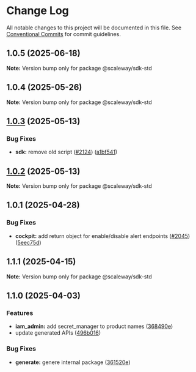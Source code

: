 # Change Log

All notable changes to this project will be documented in this file.
See [Conventional Commits](https://conventionalcommits.org) for commit guidelines.

## 1.0.5 (2025-06-18)

**Note:** Version bump only for package @scaleway/sdk-std

## 1.0.4 (2025-05-26)

**Note:** Version bump only for package @scaleway/sdk-std

## [1.0.3](https://github.com/scaleway/scaleway-sdk-js/compare/@scaleway/sdk-std@1.0.2...@scaleway/sdk-std@1.0.3) (2025-05-13)

### Bug Fixes

- **sdk:** remove old script ([#2124](https://github.com/scaleway/scaleway-sdk-js/issues/2124)) ([a1bf541](https://github.com/scaleway/scaleway-sdk-js/commit/a1bf54103bd49bf6bb25b9bb6a1d2de38ae312c8))

## [1.0.2](https://github.com/scaleway/scaleway-sdk-js/compare/@scaleway/sdk-std@1.0.1...@scaleway/sdk-std@1.0.2) (2025-05-13)

**Note:** Version bump only for package @scaleway/sdk-std

## 1.0.1 (2025-04-28)

### Bug Fixes

- **cockpit:** add return object for enable/disable alert endpoints ([#2045](https://github.com/scaleway/scaleway-sdk-js/issues/2045)) ([5eec75d](https://github.com/scaleway/scaleway-sdk-js/commit/5eec75d798fcfddb9e6264b85c90798779eb231e))

## 1.1.1 (2025-04-15)

**Note:** Version bump only for package @scaleway/sdk-std

## 1.1.0 (2025-04-03)

### Features

- **iam_admin:** add secret_manager to product names ([368490e](https://gitlab.infra.online.net/protobuf/scaleway-sdk-js-unlisted/commit/368490e587e68669df0da106b136cc9a3e038d42))
- update generated APIs ([496b016](https://gitlab.infra.online.net/protobuf/scaleway-sdk-js-unlisted/commit/496b016167ff4e780ad1079b9d9d8bc34fd717c8))

### Bug Fixes

- **generate:** genere internal package ([361520e](https://gitlab.infra.online.net/protobuf/scaleway-sdk-js-unlisted/commit/361520e5e3c112f13d262127ae0e9767c1050474))
